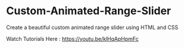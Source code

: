 # Custom-Animated-Range-Slider
Create a beautiful custom animated range slider using HTML and CSS

Watch Tutorials Here : https://youtu.be/klHqApHpmFc
